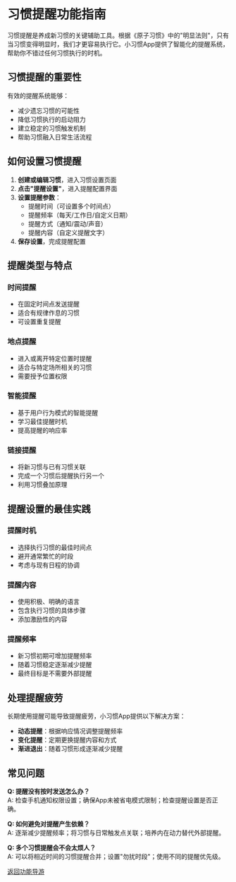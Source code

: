 # 习惯提醒功能指南

习惯提醒是养成新习惯的关键辅助工具。根据《原子习惯》中的"明显法则"，只有当习惯变得明显时，我们才更容易执行它。小习惯App提供了智能化的提醒系统，帮助你不错过任何习惯执行的时机。

## 习惯提醒的重要性

有效的提醒系统能够：
- 减少遗忘习惯的可能性
- 降低习惯执行的启动阻力
- 建立稳定的习惯触发机制
- 帮助习惯融入日常生活流程

## 如何设置习惯提醒

1. **创建或编辑习惯**，进入习惯设置页面
2. **点击"提醒设置"**，进入提醒配置界面
3. **设置提醒参数**：
   - 提醒时间（可设置多个时间点）
   - 提醒频率（每天/工作日/自定义日期）
   - 提醒方式（通知/震动/声音）
   - 提醒内容（自定义提醒文字）
4. **保存设置**，完成提醒配置

## 提醒类型与特点

### 时间提醒
- 在固定时间点发送提醒
- 适合有规律作息的习惯
- 可设置重复提醒

### 地点提醒
- 进入或离开特定位置时提醒
- 适合与特定场所相关的习惯
- 需要授予位置权限

### 智能提醒
- 基于用户行为模式的智能提醒
- 学习最佳提醒时机
- 提高提醒的响应率

### 链接提醒
- 将新习惯与已有习惯关联
- 完成一个习惯后提醒执行另一个
- 利用习惯叠加原理

## 提醒设置的最佳实践

### 提醒时机
- 选择执行习惯的最佳时间点
- 避开通常繁忙的时段
- 考虑与现有日程的协调

### 提醒内容
- 使用积极、明确的语言
- 包含执行习惯的具体步骤
- 添加激励性的内容

### 提醒频率
- 新习惯初期可增加提醒频率
- 随着习惯稳定逐渐减少提醒
- 最终目标是不需要外部提醒

## 处理提醒疲劳

长期使用提醒可能导致提醒疲劳，小习惯App提供以下解决方案：
- **动态提醒**：根据响应情况调整提醒频率
- **变化提醒**：定期更换提醒内容和方式
- **渐进退出**：随着习惯形成逐渐减少提醒

## 常见问题

**Q: 提醒没有按时发送怎么办？**  
A: 检查手机通知权限设置；确保App未被省电模式限制；检查提醒设置是否正确。

**Q: 如何避免对提醒产生依赖？**  
A: 逐渐减少提醒频率；将习惯与日常触发点关联；培养内在动力替代外部提醒。

**Q: 多个习惯提醒会不会太烦人？**  
A: 可以将相近时间的习惯提醒合并；设置"勿扰时段"；使用不同的提醒优先级。

[返回功能导游](/FunctionGuider.md)